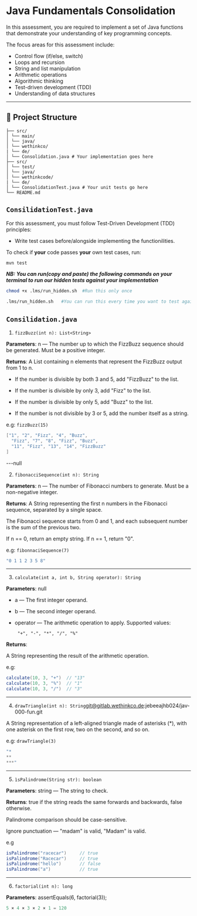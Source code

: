 # Java Fundamentals Consolidation

In this assessment, you are required to implement a set of Java functions that demonstrate your understanding of key programming concepts.

The focus areas for this assessment include:

- Control flow (if/else, switch)
- Loops and recursion
- String and list manipulation
- Arithmetic operations
- Algorithmic thinking
- Test-driven development (TDD)
- Understanding of data structures

---

## 🧩 Project Structure

```
├── src/
│ └── main/
│ └── java/
│ └── wethinkco/
| └── de/  
│ └── Consolidation.java # Your implementation goes here
├── src/
│ └── test/
│ └── java/
│ └── wethinkcode/
| └── de/
│ └── ConsolidationTest.java # Your unit tests go here
└── README.md
```

## `ConsilidationTest.java`
For this assessment, you must follow Test-Driven Development (TDD) principles:

- Write test cases before/alongside implementing the functionilities.


To check if **your** code passes **your** own test cases, run:

```bash
mvn test
```

***NB: You can run(copy and paste) the following commands on your terminal to run our hidden tests against your implementation***

```bash
chmod +x .lms/run_hidden.sh  #Run this only once
```

```bash
.lms/run_hidden.sh   #You can run this every time you want to test against the hidden tests
```


## `Consilidation.java`

1. `fizzBuzz(int n): List<String>`


**Parameters**:
n — The number up to which the FizzBuzz sequence should be generated. Must be a positive integer.

**Returns**:
A List<String> containing n elements that represent the FizzBuzz output from 1 to n.

- If the number is divisible by both 3 and 5, add "FizzBuzz" to the list.

- If the number is divisible by only 3, add "Fizz" to the list.

- If the number is divisible by only 5, add "Buzz" to the list.

- If the number is not divisible by 3 or 5, add the number itself as a string.

e.g: `fizzBuzz(15)`
```java
["1", "2", "Fizz", "4", "Buzz",
  "Fizz", "7", "8", "Fizz", "Buzz",
  "11", "Fizz", "13", "14", "FizzBuzz"
]
```

---null

2. `fibonacciSequence(int n): String`

**Parameters**:
n — The number of Fibonacci numbers to generate. Must be a non-negative integer.

**Returns**:
A String representing the first n numbers in the Fibonacci sequence, separated by a single space.

The Fibonacci sequence starts from 0 and 1, and each subsequent number is the sum of the previous two.

If n == 0, return an empty string.
If n == 1, return "0".

e.g: ``fibonnaciSequence(7)``
```java
"0 1 1 2 3 5 8"
```

---

3. `calculate(int a, int b, String operator): String`

**Parameters**:
null
- a — The first integer operand.

- b — The second integer operand.

- operator — The arithmetic operation to apply. Supported values:

    ` "+", "-", "*", "/", "%"`

**Returns**:

A String representing the result of the arithmetic operation.

e.g:

```java
calculate(10, 3, "+")  // "13"
calculate(10, 3, "%")  // "1"
calculate(10, 3, "/")  // "3"
```
---

4. `drawTriangle(int n): String`git@gitlab.wethinkco.de:jebeeajhb024/jav-000-fun.git

A String representation of a left-aligned triangle made of asterisks (*), with one asterisk on the first row, two on the second, and so on.

e.g: ``drawTriangle(3)``
```java
"*
**
***"
```

---

5. `ìsPalindrome(String str): boolean`

**Parameters**:
string — The string to check.

**Returns**:
true if the string reads the same forwards and backwards, false otherwise.

Palindrome comparison should be case-sensitive.

Ignore punctuation — "madam" is valid, "Madam" is valid.

e.g 
```java
isPalindrome("racecar")     // true
isPalindrome("Racecar")     // true
isPalindrome("hello")       // false
isPalindrome("a")           // true

```

---

6. `factorial(int n): long`

**Parameters**:       assertEquals(6, factorial(3));

```java
5 × 4 × 3 × 2 × 1 = 120
```



